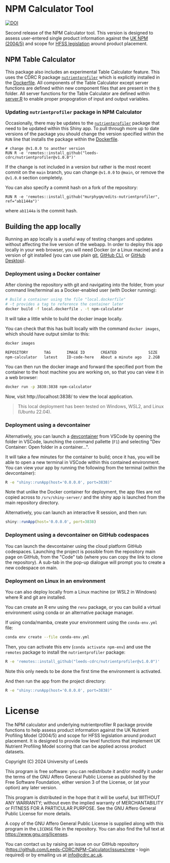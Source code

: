 # NPM Calculator Tool

[![DOI](https://zenodo.org/badge/525283616.svg)](https://zenodo.org/badge/latestdoi/525283616)

Second release of the NPM Calculator tool. This version is designed to assess user-entered single product information against the [UK NPM (2004/5)](https://www.gov.uk/government/publications/the-nutrient-profiling-model) and scope for [HFSS legislation](https://www.gov.uk/government/publications/restricting-promotions-of-products-high-in-fat-sugar-or-salt-by-location-and-by-volume-price/restricting-promotions-of-products-high-in-fat-sugar-or-salt-by-location-and-by-volume-price-implementation-guidance) around product placement.

## NPM Table Calculator

This package also includes an experimental Table Calculator feature. 
This uses the CDRC R package
[`nutrientprofiler`](https://github.com/Leeds-CDRC/nutrientprofiler)
which is explicitly installed in the [Dockerfile](./Dockerfile). All components
of the Table Calculator except server functions are defined within new component
files that are present in the [`R`](./R/) folder. All server functions for the
Table Calculator are defined within [server.R](./server.R#L509) to enable proper
propogration of input and output variables.

### Updating `nutrientprofiler` package in NPM Calculator

Occasionally, there may be updates to the
[`nutrientprofiler`](https://github.com/Leeds-CDRC/nutrientprofiler) package
that need to be updated within this Shiny app. To pull through more up to date
versions of the package you should change the version specified within the `RUN`
line that installs the package within the [Dockerfile](./Dockerfile#L5).

```docker
# change @v1.0.0 to another version
RUN R -e 'remotes::install_github("leeds-cdrc/nutrientprofiler@v1.0.0")'
```

If the change is not included in a version but rather is the most recent commit
on the `main` branch, you can change `@v1.0.0` to `@main`, or remove the `@v1.0.0`
section completely.

You can also specify a commit hash on a fork of the repository:

```docker
RUN R -e 'remotes::install_github("murphyqm/edits-nutrientprofiler", ref="ab1144a")'
```

where `ab1144a` is the commit hash.

## Building the app locally

Running an app locally is a useful way of testing changes and updates without affecting the live version of the webapp. In order to deploy this app locally in your web browser, you will need Docker (or a Linux macine) and a version of git installed (you can use plain [git](https://git-scm.com/), [GitHub CLI](https://cli.github.com/), or [GitHub Desktop](https://desktop.github.com/)).

### Deployment using a Docker container

After cloning the repository with git and navigating into the folder, from your command line/terminal as a Docker-enabled user (with Docker running):

```bash
# Build a container using the file "local.dockerfile"
# -t provides a tag to reference the container later
docker build -f local.dockerfile . -t npm-calculator
```

It will take a little while to build the docker image locally.

You can check that this has built locally with the command `docker images`, which should have output similar to this:

```bash
docker images

REPOSITORY       TAG       IMAGE ID       CREATED              SIZE
npm-calculator   latest    ID-code-here   About a minute ago   2.2GB
```

You can then run the docker image and forward the specified port from the container to the host machine you are working on, so that you can view it in a web browser:

```bash
docker run -p 3838:3838 npm-calculator
```

Now, visit http://localhost:3838/ to view the local application.

> This local deployment has been tested on Windows, WSL2, and Linux (Ubuntu 22.04).

### Deployment using a devcontainer

Alternatively, you can launch a [devcontainer](https://code.visualstudio.com/docs/devcontainers/containers) from VSCode by opening the folder in VSCode, launching the command pallette (`F1`) and selecting "Dev Container: Open folder in a container...".

It will take a few minutes for the container to build; once it has, you will be able to open a new terminal in VSCode within this contained environment. You can view your app by running the following from the terminal (within the devcontainer):

```bash
R -e "shiny::runApp(host='0.0.0.0', port=3838)"
```
Note that unlike the Docker container for deployment, the app files are not copied across to `/srv/shiny-server/` and the shiny app is launched from the main repository directory.

Alternatively, you can launch an interactive R session, and then run:

```R
shiny::runApp(host='0.0.0.0', port=3838)
```
### Deployment using a devcontainer on GitHub codespaces

You can launch the devcontainer using the cloud platform GitHub codespaces. Launching the project is possible from the repository main page on GitHub, from the "Code" tab (where you can copy the link to clone the repository). A sub-tab in the pop-up dialogue will prompt you to create a new codespace on main.

### Deployment on Linux in an environment

You can also deploy locally from a Linux machine (or WSL2 in Windows) where R and git are installed.

You can create an R env using the `renv` package, or you can build a virtual environment using conda or an alternative package manager.

If using conda/mamba, create your environment using the `conda-env.yml` file:

```bash
conda env create --file conda-env.yml
```

Then, you can activate this env (`conda activate npm-env`) and use the `remotes` package to install the `nutrientprofiler` package:

```bash
R -e 'remotes::install_github("leeds-cdrc/nutrientprofiler@v1.0.0")'
```
Note this only needs to be done the first time the environment is activated.

And then run the app from the project directory:

```bash
R -e "shiny::runApp(host='0.0.0.0', port=3838)"
```

# License

The NPM calculator and underlying nutrientprofiler R package provide functions to help assess product information against the UK Nutrient Profiling Model (2004/5) and scope for HFSS legislation around product placement. It is designed to provide low level functions that implement UK Nutrient Profiling Model scoring that can be applied across product datasets.

Copyright (C) 2024 University of Leeds

This program is free software: you can redistribute it and/or modify
it under the terms of the GNU Affero General Public License as published
by the Free Software Foundation, either version 3 of the License, or
(at your option) any later version.

This program is distributed in the hope that it will be useful,
but WITHOUT ANY WARRANTY; without even the implied warranty of
MERCHANTABILITY or FITNESS FOR A PARTICULAR PURPOSE.  See the
GNU Affero General Public License for more details.

A copy of the GNU Affero General Public License is supplied
along with this program in the `LICENSE` file in the repository.
You can also find the full text at https://www.gnu.org/licenses.

You can contact us by raising an issue on our GitHub repository (https://github.com/Leeds-CDRC/NPM-Calculator/issues/new - login required) or by emailing
us at info@cdrc.ac.uk.